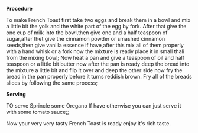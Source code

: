 **Procedure**

To make French Toast first take two eggs and break them in a bowl and mix a little bit the yolk and the white part of the egg by fork.
After that give the one cup of milk into the bowl,then give one and a half teaspoon of sugar,after thet give the cinnamon powder or smashed cinnamon seeds,then give vanilla essence if have,after this mix all of them properly with a hand whisk or a fork
now the mixture is ready place it in small thali from the mixing bowl;
Now heat a pan and give a teaspoon of oil and half teaspoon or a little bit butter now after the pan is ready deep the bread into the mixture a little bit and flip it over and deep the other side now fry the bread in the pan properly before it turns reddish brown.
Fry all of the breads slices by following the same process;

**Serving**

TO serve Sprincle some Oregano If have otherwise you can just serve it with some tomato sauce;;

Now your very very tasty French Toast is ready enjoy it's rich taste.

